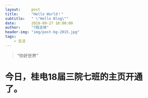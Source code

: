 ```yaml
---
layout:     post
title:      "Hello World！"
subtitle:   " \"Hello Blog\""
date:       2018-09-27 18:00:00
author:     "7班全体"
header-img: "img/post-bg-2015.jpg"
tags:
    - 生活
---
```


> “你好世界”


# 今日，桂电18届三院七班的主页开通了。




